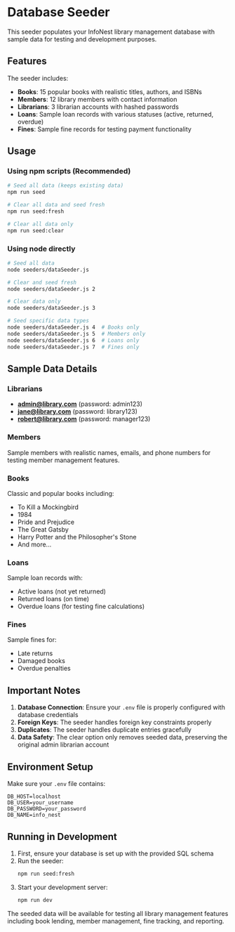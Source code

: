 # Database Seeder

This seeder populates your InfoNest library management database with sample data for testing and development purposes.

## Features

The seeder includes:
- **Books**: 15 popular books with realistic titles, authors, and ISBNs
- **Members**: 12 library members with contact information
- **Librarians**: 3 librarian accounts with hashed passwords
- **Loans**: Sample loan records with various statuses (active, returned, overdue)
- **Fines**: Sample fine records for testing payment functionality

## Usage

### Using npm scripts (Recommended)

```bash
# Seed all data (keeps existing data)
npm run seed

# Clear all data and seed fresh
npm run seed:fresh

# Clear all data only
npm run seed:clear
```

### Using node directly

```bash
# Seed all data
node seeders/dataSeeder.js

# Clear and seed fresh
node seeders/dataSeeder.js 2

# Clear data only
node seeders/dataSeeder.js 3

# Seed specific data types
node seeders/dataSeeder.js 4  # Books only
node seeders/dataSeeder.js 5  # Members only
node seeders/dataSeeder.js 6  # Loans only
node seeders/dataSeeder.js 7  # Fines only
```

## Sample Data Details

### Librarians
- **admin@library.com** (password: admin123)
- **jane@library.com** (password: library123)
- **robert@library.com** (password: manager123)

### Members
Sample members with realistic names, emails, and phone numbers for testing member management features.

### Books
Classic and popular books including:
- To Kill a Mockingbird
- 1984
- Pride and Prejudice
- The Great Gatsby
- Harry Potter and the Philosopher's Stone
- And more...

### Loans
Sample loan records with:
- Active loans (not yet returned)
- Returned loans (on time)
- Overdue loans (for testing fine calculations)

### Fines
Sample fines for:
- Late returns
- Damaged books
- Overdue penalties

## Important Notes

1. **Database Connection**: Ensure your `.env` file is properly configured with database credentials
2. **Foreign Keys**: The seeder handles foreign key constraints properly
3. **Duplicates**: The seeder handles duplicate entries gracefully
4. **Data Safety**: The clear option only removes seeded data, preserving the original admin librarian account

## Environment Setup

Make sure your `.env` file contains:
```
DB_HOST=localhost
DB_USER=your_username
DB_PASSWORD=your_password
DB_NAME=info_nest
```

## Running in Development

1. First, ensure your database is set up with the provided SQL schema
2. Run the seeder:
   ```bash
   npm run seed:fresh
   ```
3. Start your development server:
   ```bash
   npm run dev
   ```

The seeded data will be available for testing all library management features including book lending, member management, fine tracking, and reporting.
